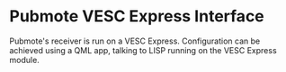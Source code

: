 # Pubmote VESC Express Interface

Pubmote's receiver is run on a VESC Express. Configuration can be achieved using a QML app, talking to LISP running on the VESC Express module.